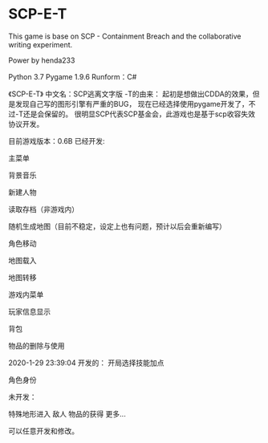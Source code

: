 # SCP-E-T
This game is base on SCP - Containment Breach and the collaborative writing experiment.

Power by henda233

Python 3.7
Pygame 1.9.6
Runform：C#

《SCP-E-T》
中文名：SCP逃离文字版
-T的由来：
起初是想做出CDDA的效果，但是发现自己写的图形引擎有严重的BUG，
现在已经选择使用pygame开发了，不过-T还是会保留的。
很明显SCP代表SCP基金会，此游戏也是基于scp收容失效协议开发。

目前游戏版本：0.6B
已经开发:

主菜单

背景音乐

新建人物

读取存档（非游戏内）

随机生成地图（目前不稳定，设定上也有问题，预计以后会重新编写）

角色移动

地图载入

地图转移

游戏内菜单

玩家信息显示

背包

物品的删除与使用

2020-1-29 23:39:04 开发的：
开局选择技能加点

角色身份

未开发：

特殊地形进入
敌人
物品的获得
更多...


可以任意开发和修改。
